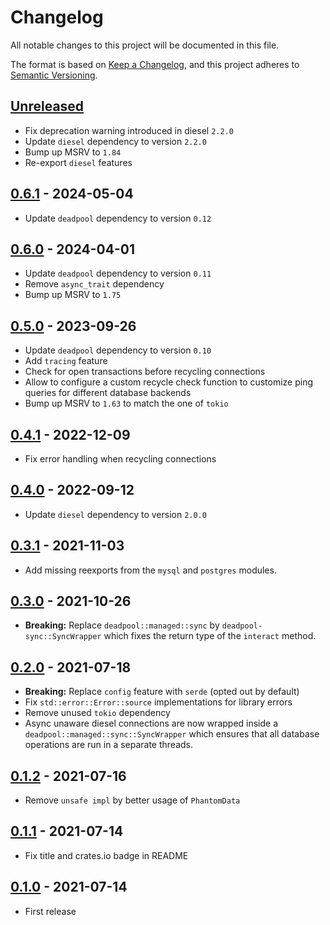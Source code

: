 # Changelog

All notable changes to this project will be documented in this file.

The format is based on [Keep a Changelog](https://keepachangelog.com/en/1.1.0/),
and this project adheres to [Semantic Versioning](https://semver.org/spec/v2.0.0.html).

<!-- next-header -->

## [Unreleased]

- Fix deprecation warning introduced in diesel `2.2.0`
- Update `diesel` dependency to version `2.2.0`
- Bump up MSRV to `1.84`
- Re-export `diesel` features

## [0.6.1] - 2024-05-04

- Update `deadpool` dependency to version `0.12`

## [0.6.0] - 2024-04-01

- Update `deadpool` dependency to version `0.11`
- Remove `async_trait` dependency
- Bump up MSRV to `1.75`

## [0.5.0] - 2023-09-26

- Update `deadpool` dependency to version `0.10`
- Add `tracing` feature
- Check for open transactions before recycling connections
- Allow to configure a custom recycle check function to customize ping queries for different database backends
- Bump up MSRV to `1.63` to match the one of `tokio`

## [0.4.1] - 2022-12-09

- Fix error handling when recycling connections

## [0.4.0] - 2022-09-12

- Update `diesel` dependency to version `2.0.0`

## [0.3.1] - 2021-11-03

- Add missing reexports from the `mysql` and `postgres` modules.

## [0.3.0] - 2021-10-26

- __Breaking:__ Replace `deadpool::managed::sync` by
  `deadpool-sync::SyncWrapper` which fixes the return type
  of the `interact` method.

## [0.2.0] - 2021-07-18

- __Breaking:__ Replace `config` feature with `serde` (opted out by default)
- Fix `std::error::Error::source` implementations for library errors
- Remove unused `tokio` dependency
- Async unaware diesel connections are now wrapped inside
  a `deadpool::managed::sync::SyncWrapper` which ensures that
  all database operations are run in a separate threads.

## [0.1.2] - 2021-07-16

- Remove `unsafe impl` by better usage of `PhantomData`

## [0.1.1] - 2021-07-14

- Fix title and crates.io badge in README

## [0.1.0] - 2021-07-14

- First release

<!-- next-url -->
[Unreleased]: https://github.com/bikeshedder/deadpool/compare/deadpool-diesel-v0.6.1...HEAD
[0.6.1]: https://github.com/bikeshedder/deadpool/compare/deadpool-diesel-v0.6.0...deadpool-diesel-v0.6.1
[0.6.0]: https://github.com/bikeshedder/deadpool/compare/deadpool-diesel-v0.5.0...deadpool-diesel-v0.6.0
[0.5.0]: https://github.com/bikeshedder/deadpool/compare/deadpool-diesel-v0.4.1...deadpool-diesel-v0.5.0
[0.4.1]: https://github.com/bikeshedder/deadpool/compare/deadpool-diesel-v0.4.0...deadpool-diesel-v0.4.1
[0.4.0]: https://github.com/bikeshedder/deadpool/compare/deadpool-diesel-v0.3.1...deadpool-diesel-v0.4.0
[0.3.1]: https://github.com/bikeshedder/deadpool/compare/deadpool-diesel-v0.3.0...deadpool-diesel-v0.3.1
[0.3.0]: https://github.com/bikeshedder/deadpool/compare/deadpool-diesel-v0.2.0...deadpool-diesel-v0.3.0
[0.2.0]: https://github.com/bikeshedder/deadpool/compare/deadpool-diesel-v0.1.2...deadpool-diesel-v0.2.0
[0.1.2]: https://github.com/bikeshedder/deadpool/compare/deadpool-diesel-v0.1.1...deadpool-diesel-v0.1.2
[0.1.1]: https://github.com/bikeshedder/deadpool/compare/deadpool-diesel-v0.1.0...deadpool-diesel-v0.1.1
[0.1.0]: https://github.com/bikeshedder/deadpool/releases/tag/deadpool-diesel-v0.1.0
